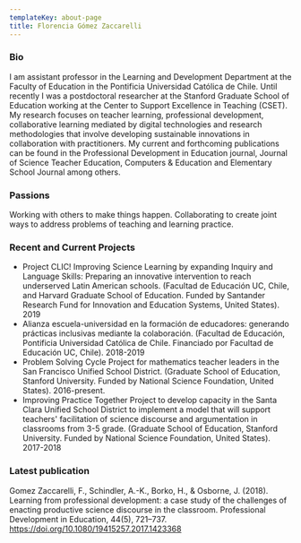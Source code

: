 ```yaml
---
templateKey: about-page
title: Florencia Gómez Zaccarelli
---
```

### Bio

I am assistant professor in the Learning and Development Department at the Faculty of Education in the Pontificia Universidad Católica de Chile. Until recently I was a postdoctoral researcher at the Stanford Graduate School of Education working at the Center to Support Excellence in Teaching (CSET). My research focuses on teacher learning, professional development, collaborative learning mediated by digital technologies and research methodologies that involve developing sustainable innovations in collaboration with practitioners. My current and forthcoming publications can be found in the Professional Development in Education journal, Journal of Science Teacher Education, Computers & Education and Elementary School Journal among others.

### Passions

Working with others to make things happen. Collaborating to create joint ways to address problems of teaching and learning practice. 

### Recent and Current Projects

* Project CLIC! Improving Science Learning by expanding Inquiry and Language Skills: Preparing an innovative intervention to reach underserved Latin American schools. (Facultad de Educación UC, Chile, and Harvard Graduate School of Education. Funded by Santander Research Fund for Innovation and Education Systems, United States). 2019
* Alianza escuela-universidad en la formación de educadores: generando prácticas inclusivas mediante la colaboración. (Facultad de Educación, Pontificia Universidad Católica de Chile. Financiado por Facultad de Educación UC, Chile). 2018-2019
* Problem Solving Cycle Project for mathematics teacher leaders in the San Francisco Unified School District. (Graduate School of Education, Stanford University. Funded by National Science Foundation, United States). 2016-present.
* Improving Practice Together Project to develop capacity in the Santa Clara Unified School District to implement a model that will support teachers' facilitation of science discourse and argumentation in classrooms from 3-5 grade. (Graduate School of Education, Stanford University. Funded by National Science Foundation, United States). 2017-2018

### Latest publication

Gomez Zaccarelli, F., Schindler, A.-K., Borko, H., & Osborne, J. (2018). Learning from professional development: a case study of the challenges of enacting productive science discourse in the classroom. Professional Development in Education, 44(5), 721–737. https://doi.org/10.1080/19415257.2017.1423368

###
